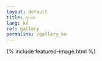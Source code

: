 ```yaml
---
layout: default
title: ಗ್ಯಾಲರಿ
lang: kn
ref: gallery
permalink: /gallery_kn
---
```

<!-- Featured Image -->
{% include featured-image.html %}
<div class="wrapper">
  <section class="section bg-secondary">
    <div class="container">
      <div class="card-profile row justify-content-center" style="margin-top:-40vh">
            {% if site.data.galleryset[0] %}
                {% for item in site.data.galleryset %}
                    {% if item.type == "image" %}
                        <div class="col-lg-4 mt-5 article-container">
                            <div class="card shadow border-0 article-img-holder" style="background-color:whitesmoke !important;">
                                <div class="card-header bg-info" style="height: 15rem; padding: unset; margin: 3px;background-color:transparent !important;">
                                    <div style="position: relative;height: 15rem;min-height: 15rem;width: 100%;overflow: hidden;left: 0 !important;">
                                        <a class="stretched-link text-decoration-none" href="{{ item.url }}" data-lightbox="gallery-set" data-title="{{ item.title }}">
                                            <img src="{{ item.url | replace: 'https://res.cloudinary.com/gowrav/image/upload/', 'https://res.cloudinary.com/gowrav/image/upload/w_300/' }}" style="position: absolute;top: 50%;left: 50%;min-width: 100%; z-index: 0;-ms-transform: translateX(-50%) translateY(-50%);-moz-transform: translateX(-50%) translateY(-50%);-webkit-transform: translateX(-50%) translateY(-50%);transform: translateX(-50%) translateY(-50%);">
                                        </a>
                                    </div>
                                </div>
                            </div>
                        </div>
                    {% endif %}
                {% endfor %}
            {% endif %}
      </div>
    </div>
  </section>
</div>

<script>
  window.addEventListener('DOMContentLoaded', function() {
      (function($) {
          $('.article-container').mouseover(function() {
              $(this).find('.article-img-holder').css('transform', 'scale(1.08)');
          });
          $('.article-container').mouseout(function() {
              $(this).find('.article-img-holder').css('transform', 'scale(1)');
          });
      })(jQuery);
  });
</script>
